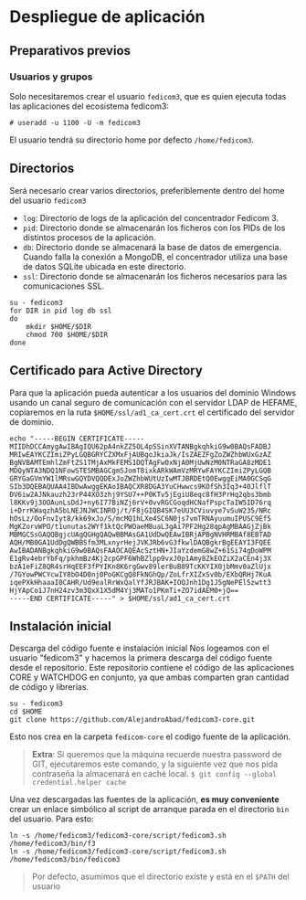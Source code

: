 # Despliegue de aplicación

## Preparativos previos

### Usuarios y grupos

Solo necesitaremos crear el usuario `fedicom3`, que es quien ejecuta todas las aplicaciones del ecosistema fedicom3:

```
# useradd -u 1100 -U -m fedicom3
```

El usuario tendrá su directorio home por defecto `/home/fedicom3`.


## Directorios

Será necesario crear varios directorios, preferiblemente dentro del home del usuario `fedicom3`

- `log`: Directorio de logs de la aplicación del concentrador Fedicom 3.
- `pid`: Directorio donde se almacenarán los ficheros con los PIDs de los distintos procesos de la aplicación.
- `db`: Directorio donde se almacenará la base de datos de emergencia. Cuando falla la conexión a MongoDB, el concentrador utiliza una base de datos SQLite ubicada en este directorio.
- `ssl`: Directorio donde se almacenarán los ficheros necesarios para las comunicaciones SSL.

```
su - fedicom3
for DIR in pid log db ssl
do
    mkdir $HOME/$DIR
    chmod 700 $HOME/$DIR
done
```

## Certificado para Active Directory

Para que la aplicación pueda autenticar a los usuarios del dominio Windows usando un canal seguro de comunicación con el servidor LDAP de HEFAME, copiaremos en la ruta `$HOME/ssl/ad1_ca_cert.crt` el certificado del servidor de dominio.

```
echo "-----BEGIN CERTIFICATE-----
MIIDhDCCAmygAwIBAgIQU62pA4nkZZ5OL4pSSinXVTANBgkqhkiG9w0BAQsFADBJ
MRIwEAYKCZImiZPyLGQBGRYCZXMxFjAUBgoJkiaJk/IsZAEZFgZoZWZhbWUxGzAZ
BgNVBAMTEmhlZmFtZS1TMjAxMkFEMS1DQTAgFw0xNjA0MjUwNzM0NTRaGA8zMDE1
MDQyNTA3NDQ1NFowSTESMBAGCgmSJomT8ixkARkWAmVzMRYwFAYKCZImiZPyLGQB
GRYGaGVmYW1lMRswGQYDVQQDExJoZWZhbWUtUzIwMTJBRDEtQ0EwggEiMA0GCSqG
SIb3DQEBAQUAA4IBDwAwggEKAoIBAQCXR8DGA3YuCHwwcs9KOfSh3Iq3+40JlflT
DV6iw2AJNkauzh23rP44XO3zhj9YSU7++P0KTv5jEgiU8eqc8fH3PrHq2qbs3bmb
l8KKv9j3OOAunLsDdJ+ny6I77BiNZj6rV+0vvRGCGoqdHCNafPspcTaIW5ID76rq
i+DrrKWaqzhA5bLNEJNJWCINROj/t/F8jGIQB4SK7eUU3CViuvye7vSuW235/NRc
hOsLz/OoFnvIyt8/kk69xJo/S/mcMQ1hLXe4SC6N0js7vmTRNAyuumuIPUSC9Ef5
MgKZorvWPO/t1unutas2WYf1ktQcPWOaeMBuaL3gAi7PF2Hg28qpAgMBAAGjZjBk
MBMGCSsGAQQBgjcUAgQGHgQAQwBBMAsGA1UdDwQEAwIBRjAPBgNVHRMBAf8EBTAD
AQH/MB0GA1UdDgQWBBSfm3MLxnyrHejJVKJRb6vG3fkwlDAQBgkrBgEEAYI3FQEE
AwIBADANBgkqhkiG9w0BAQsFAAOCAQEAcSztHN+JIaYzdemG8wZ+61Si74gDoWPM
E1gRv4ebrYbFq/pkhmBz4Kj2cpGPF6WhBZlpp9vxJ0p1Amy8ZkEOZiX2aCEn4j3X
bzA1eFiZ8QR4srHqEEF3fPYIKn8K6rgGwv89lerBuB89TcKKYIX0jbMmv0aZlUjx
/7GYowPWCYcwIY8bO4D0nj0PoGKCgQ8FkNGhQp/ZoLfrXIZxSv0b/EXbQRHj7KuA
iqePXkHhaaaI0CAHR/Ud9ealRrWxQalYfJRJBAK+IOQJnh1Dg1J5gNePEl5zwtt3
HjYApCo1J7nH24zv3m3QxX1X5dM4Yj3MATo1PKmTi+ZO7idAEM0+jQ==
-----END CERTIFICATE-----" > $HOME/ssl/ad1_ca_cert.crt
```


## Instalación inicial

Descarga del código fuente e instalación inicial
Nos logeamos con el usuario "fedicom3" y hacemos la primera descarga del código fuente desde el repositorio. 
Este repositorio contiene el código de las aplicaciones CORE y WATCHDOG en conjunto, ya que ambas comparten gran cantidad de código y librerías.

```
su - fedicom3
cd $HOME
git clone https://github.com/AlejandroAbad/fedicom3-core.git
```

Esto nos crea en la carpeta `fedicom-core` el codigo fuente de la aplicación.

> **Extra**: Si queremos que la máquina recuerde nuestra password de GIT, ejecutaremos este comando, y la siguiente vez que nos pida contraseña la almacenará en caché local.
    ```
    $ git config --global credential.helper cache
    ```

Una vez descargadas las fuentes de la aplicación, **es muy conveniente** crear un enlace simbólico al script de arranque parada en el directorio `bin` del usuario. Para esto:

```
ln -s /home/fedicom3/fedicom3-core/script/fedicom3.sh /home/fedicom3/bin/f3
ln -s /home/fedicom3/fedicom3-core/script/fedicom3.sh /home/fedicom3/bin/fedicom3
```

> Por defecto, asumimos que el directorio existe y está en el `$PATH` del usuario